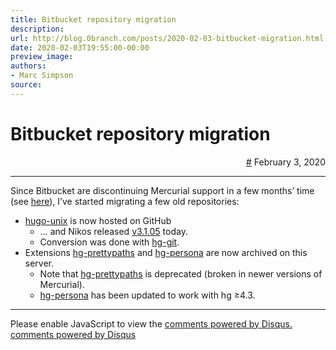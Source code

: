 ```yaml
---
title: Bitbucket repository migration
description:
url: http://blog.0branch.com/posts/2020-02-03-bitbucket-migration.html
date: 2020-02-03T19:55:00-00:00
preview_image:
authors:
- Marc Simpson
source:
---
```


<div>
  <div class="span-22">
    <div class="span-12"><h1>Bitbucket repository migration</h1></div>
    <div style="text-align: right" class="span-10 last">
      <a href="https://blog.0branch.com/index.html">#</a> February  3, 2020
    </div>
  </div>
  <hr/>
  <div>
    <p>Since Bitbucket are discontinuing Mercurial support in a few months&rsquo; time (see <a href="https://bitbucket.org/blog/sunsetting-mercurial-support-in-bitbucket">here</a>), I&rsquo;ve started migrating a few old repositories:</p>
<ul>
<li><a href="https://github.com/0branch/hugo-unix">hugo-unix</a> is now hosted on GitHub
<ul>
<li>&hellip; and Nikos released <a href="https://github.com/0branch/hugo-unix/releases/tag/v3.1.05">v3.1.05</a> today.</li>
<li>Conversion was done with <a href="https://foss.heptapod.net/mercurial/hg-git">hg-git</a>.</li>
</ul></li>
<li>Extensions <a href="http://hg.0branch.com/hg-prettypaths">hg-prettypaths</a> and <a href="http://hg.0branch.com/hg-persona/">hg-persona</a> are now archived on this server.
<ul>
<li>Note that <a href="http://hg.0branch.com/hg-prettypaths">hg-prettypaths</a> is deprecated (broken in newer versions of Mercurial).</li>
<li><a href="http://hg.0branch.com/hg-persona/">hg-persona</a> has been updated to work with hg &ge;4.3.</li>
</ul></li>
</ul>
  </div>
</div>

<hr/>

<div></div>

<noscript>Please enable JavaScript to view the <a href="http://disqus.com/?ref_noscript">comments powered by Disqus.</a></noscript>
<a href="http://disqus.com" class="dsq-brlink">comments powered by <span class="logo-disqus">Disqus</span></a>

